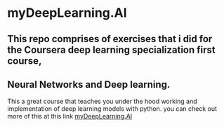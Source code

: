 # myDeepLearning.AI
## This repo comprises of exercises that i did for the Coursera deep learning specialization first course, 
## Neural Networks and Deep learning.
This a great course that teaches you under the hood working and implementation of deep learning models with python.
you can check out more of this at this link [myDeepLearning.AI](https://coursera.org/specializations/deep-learning)

